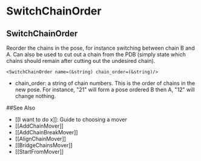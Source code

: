 # SwitchChainOrder
## SwitchChainOrder

Reorder the chains in the pose, for instance switching between chain B and A. Can also be used to cut out a chain from the PDB (simply state which chains should remain after cutting out the undesired chain).

```
<SwitchChainOrder name=(&string) chain_order=(&string)/>
```

-   chain\_order: a string of chain numbers. This is the order of chains in the new pose. For instance, "21" will form a pose ordered B then A, "12" will change nothing.


##See Also

* [[I want to do x]]: Guide to choosing a mover
* [[AddChainMover]]
* [[AddChainBreakMover]]
* [[AlignChainMover]]
* [[BridgeChainsMover]]
* [[StartFromMover]]